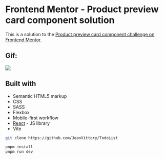 # Frontend Mentor - Product preview card component solution

This is a solution to the [Product preview card component challenge on Frontend Mentor](https://www.frontendmentor.io/challenges/product-preview-card-component-GO7UmttRfa).


## Gif:

![](./miscellaneous/gifReadme.gif)

## Built with

- Semantic HTML5 markup
- CSS 
- SASS
- Flexbox
- Mobile-first workflow
- [React](https://reactjs.org/) - JS library
- Vite

```sh 
git clone https://github.com/JeanVittory/TodoList
```

```sh
pnpm install
pnpm run dev
```